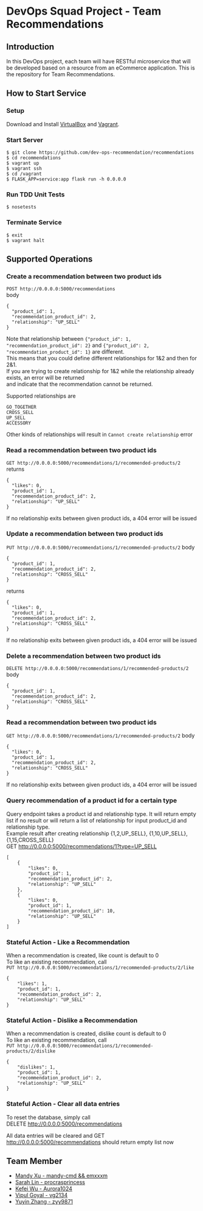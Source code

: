 # DevOps Squad Project - Team Recommendations

## Introduction
 In this DevOps project, each team will have  RESTful microservice that will be developed based on a resource from an eCommerce application. This is the repository for Team Recommendations.

<!-- ## Recommendations
The `recommendations resource` is a representation a product recommendation based on another product. 
* It's essentially a relationship between two products that "go together" (e.g., radio and batteries, printers and ink, shirts and pants, etc.). 
* It could also recommend based on what other customers have purchased like "customers who bought item A usually buy item B". 
* Recommendations should have a recommendation type like cross-sell, upsell, accessory, etc. This way a product page could request all of the up-sells for a product.

## Requirements 
This is the list of expected functions:

* List Resources
* Read a Resource
* Create a Resource
* Update a Resource
* Delete a Resource
* Query Resources by some attribute of the Resource
* Perform some stateful Action on the Resource -->
## How to Start Service
<!-- Run ```vagrant up && vagrant ssh``` and then ```cd /vagrant```   

<!-- Start server at 0.0.0.0:5000 ```FLASK_APP=service:app flask run -h 0.0.0.0``` -->

### Setup
Download and Install [VirtualBox](https://www.virtualbox.org/) and [Vagrant](https://www.vagrantup.com/).

### Start Server
```
$ git clone https://github.com/dev-ops-recommendation/recommendations
$ cd recommendations
$ vagrant up
$ vagrant ssh
$ cd /vagrant
$ FLASK_APP=service:app flask run -h 0.0.0.0
```
### Run TDD Unit Tests
```
$ nosetests
```

### Terminate Service
```
$ exit
$ vagrant halt
```



## Supported Operations
### Create a recommendation between two product ids
```POST http://0.0.0.0:5000/recommendations```  
body  
```
{
  "product_id": 1,
  "recommendation_product_id": 2,
  "relationship": "UP_SELL"
}
```
Note that relationship between ```{"product_id": 1, "recommendation_product_id": 2}``` and ```{"product_id": 2, "recommendation_product_id": 1}``` are different.   
This means that you could define different relationships for 1&2 and then for 2&1.      
If you are trying to create relationship for 1&2 while the relationship already exists, an error will be returned   
and indicate that the recommendation cannot be returned.   

Supported relationships are  
```
GO_TOGETHER 
CROSS_SELL 
UP_SELL
ACCESSORY 
```  
Other kinds of relationships will result in ```Cannot create relationship``` error

### Read a recommendation between two product ids
```GET http://0.0.0.0:5000/recommendations/1/recommended-products/2```   
returns    
```
{
  "likes": 0,
  "product_id": 1,
  "recommendation_product_id": 2,
  "relationship": "UP_SELL"
}
```
If no relationship exits between given product ids, a 404 error will be issued  

### Update a recommendation between two product ids
```PUT http://0.0.0.0:5000/recommendations/1/recommended-products/2``` 
body  
```
{
  "product_id": 1,
  "recommendation_product_id": 2,
  "relationship": "CROSS_SELL"
}
```
returns    
```
{
  "likes": 0,
  "product_id": 1,
  "recommendation_product_id": 2,
  "relationship": "CROSS_SELL"
}
```
If no relationship exits between given product ids, a 404 error will be issued 

### Delete a recommendation between two product ids
```DELETE http://0.0.0.0:5000/recommendations/1/recommended-products/2```
body
```
{
  "product_id": 1,
  "recommendation_product_id": 2,
  "relationship": "CROSS_SELL"
}
```


### Read a recommendation between two product ids
```GET http://0.0.0.0:5000/recommendations/1/recommended-products/2```
body
```
{
  "likes": 0,
  "product_id": 1,
  "recommendation_product_id": 2,
  "relationship": "CROSS_SELL"
}
```
If no relationship exits between given product ids, a 404 error will be issued

### Query recommendation of a product id for a certain type
Query endpoint takes a product id and relationship type. It will return empty list if no result or will return a list of relationship for input product_id and relationship type.   
Example result after creating relationship {1,2,UP_SELL}, {1,10,UP_SELL}, {1,15,CROSS_SELL}  
GET http://0.0.0.0:5000/recommendations/1?type=UP_SELL  
```
[
    {
        "likes": 0,
        "product_id": 1,
        "recommendation_product_id": 2,
        "relationship": "UP_SELL"
    },
    {
        "likes": 0,
        "product_id": 1,
        "recommendation_product_id": 10,
        "relationship": "UP_SELL"
    }
]
```

### Stateful Action - Like a Recommendation
When a recommendation is created, like count is default to 0  
To like an existing recommendation, call   
```PUT http://0.0.0.0:5000/recommendations/1/recommended-products/2/like```

```
{
    "likes": 1,
    "product_id": 1,
    "recommendation_product_id": 2,
    "relationship": "UP_SELL"
}
```

### Stateful Action - Dislike a Recommendation
When a recommendation is created, dislike count is default to 0  
To like an existing recommendation, call   
```PUT http://0.0.0.0:5000/recommendations/1/recommended-products/2/dislike```
```
{
    "dislikes": 1,
    "product_id": 1,
    "recommendation_product_id": 2,
    "relationship": "UP_SELL"
}
```

### Stateful Action - Clear all data entries
To reset the database, simply call   
DELETE http://0.0.0.0:5000/recommendations

All data entries will be cleared and GET http://0.0.0.0:5000/recommendations should return empty list now



## Team Member
* [Mandy Xu - mandy-cmd && emxxxm](https://github.com/mandy-cmd)
* [Sarah Lin - procrasprincess](https://github.com/procrasprincess)
* [Kefei Wu - Aurora1024](https://github.com/Aurora1024)
* [Vipul Goyal - vg2134](https://github.com/vg2134)
* [Yuyin Zhang - zyy9871](https://github.com/zyy9871)


